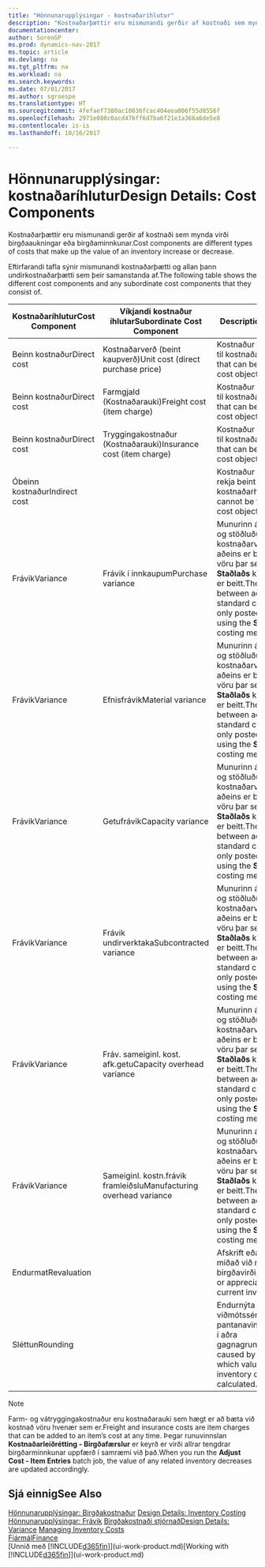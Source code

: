 ```yaml
---
title: "Hönnunarupplýsingar - kostnaðaríhlutur"
description: "Kostnaðarþættir eru mismunandi gerðir af kostnaði sem mynda virði birgðaaukningar eða birgðaminnkunar."
documentationcenter: 
author: SorenGP
ms.prod: dynamics-nav-2017
ms.topic: article
ms.devlang: na
ms.tgt_pltfrm: na
ms.workload: na
ms.search.keywords: 
ms.date: 07/01/2017
ms.author: sgroespe
ms.translationtype: HT
ms.sourcegitcommit: 4fefaef7380ac10836fcac404eea006f55d8556f
ms.openlocfilehash: 2971e080c0acd47bff6d7ba6f21e1a366a6de5e8
ms.contentlocale: is-is
ms.lasthandoff: 10/16/2017

---
```

# <a name="design-details-cost-components"></a><span data-ttu-id="c0e75-103">Hönnunarupplýsingar: kostnaðaríhlutur</span><span class="sxs-lookup"><span data-stu-id="c0e75-103">Design Details: Cost Components</span></span>
<span data-ttu-id="c0e75-104">Kostnaðarþættir eru mismunandi gerðir af kostnaði sem mynda virði birgðaaukningar eða birgðaminnkunar.</span><span class="sxs-lookup"><span data-stu-id="c0e75-104">Cost components are different types of costs that make up the value of an inventory increase or decrease.</span></span>  

 <span data-ttu-id="c0e75-105">Eftirfarandi tafla sýnir mismunandi kostnaðarþætti og allan þann undirkostnaðarþætti sem þeir samanstanda af.</span><span class="sxs-lookup"><span data-stu-id="c0e75-105">The following table shows the different cost components and any subordinate cost components that they consist of.</span></span>  

|<span data-ttu-id="c0e75-106">Kostnaðaríhlutur</span><span class="sxs-lookup"><span data-stu-id="c0e75-106">Cost Component</span></span>|<span data-ttu-id="c0e75-107">Víkjandi kostnaður íhlutar</span><span class="sxs-lookup"><span data-stu-id="c0e75-107">Subordinate Cost Component</span></span>|<span data-ttu-id="c0e75-108">Description</span><span class="sxs-lookup"><span data-stu-id="c0e75-108">Description</span></span>|  
|--------------------|--------------------------------|---------------------------------------|  
|<span data-ttu-id="c0e75-109">Beinn kostnaður</span><span class="sxs-lookup"><span data-stu-id="c0e75-109">Direct cost</span></span>|<span data-ttu-id="c0e75-110">Kostnaðarverð (beint kaupverð)</span><span class="sxs-lookup"><span data-stu-id="c0e75-110">Unit cost (direct purchase price)</span></span>|<span data-ttu-id="c0e75-111">Kostnaður sem rekja má til kostnaðarhlutar.</span><span class="sxs-lookup"><span data-stu-id="c0e75-111">Cost that can be traced to a cost object.</span></span>|  
|<span data-ttu-id="c0e75-112">Beinn kostnaður</span><span class="sxs-lookup"><span data-stu-id="c0e75-112">Direct cost</span></span>|<span data-ttu-id="c0e75-113">Farmgjald (Kostnaðarauki)</span><span class="sxs-lookup"><span data-stu-id="c0e75-113">Freight cost (item charge)</span></span>|<span data-ttu-id="c0e75-114">Kostnaður sem rekja má til kostnaðarhlutar.</span><span class="sxs-lookup"><span data-stu-id="c0e75-114">Cost that can be traced to a cost object.</span></span>|  
|<span data-ttu-id="c0e75-115">Beinn kostnaður</span><span class="sxs-lookup"><span data-stu-id="c0e75-115">Direct cost</span></span>|<span data-ttu-id="c0e75-116">Tryggingakostnaður (Kostnaðarauki)</span><span class="sxs-lookup"><span data-stu-id="c0e75-116">Insurance cost (item charge)</span></span>|<span data-ttu-id="c0e75-117">Kostnaður sem rekja má til kostnaðarhlutar.</span><span class="sxs-lookup"><span data-stu-id="c0e75-117">Cost that can be traced to a cost object.</span></span>|  
|<span data-ttu-id="c0e75-118">Óbeinn kostnaður</span><span class="sxs-lookup"><span data-stu-id="c0e75-118">Indirect cost</span></span>||<span data-ttu-id="c0e75-119">Kostnaður sem ekki má rekja beint til kostnaðarhlutar.</span><span class="sxs-lookup"><span data-stu-id="c0e75-119">Cost that cannot be traced to a cost object.</span></span>|  
|<span data-ttu-id="c0e75-120">Frávik</span><span class="sxs-lookup"><span data-stu-id="c0e75-120">Variance</span></span>|<span data-ttu-id="c0e75-121">Frávik í innkaupum</span><span class="sxs-lookup"><span data-stu-id="c0e75-121">Purchase variance</span></span>|<span data-ttu-id="c0e75-122">Munurinn á raunkostnaði og stöðluðu kostnaðarverði sem aðeins er bókað vegna vöru þar sem aðferð **Staðlaðs** kostnaðarverðs er beitt.</span><span class="sxs-lookup"><span data-stu-id="c0e75-122">The difference between actual and standard costs, which is only posted for items using the **Standard** costing method.</span></span>|  
|<span data-ttu-id="c0e75-123">Frávik</span><span class="sxs-lookup"><span data-stu-id="c0e75-123">Variance</span></span>|<span data-ttu-id="c0e75-124">Efnisfrávik</span><span class="sxs-lookup"><span data-stu-id="c0e75-124">Material variance</span></span>|<span data-ttu-id="c0e75-125">Munurinn á raunkostnaði og stöðluðu kostnaðarverði sem aðeins er bókað vegna vöru þar sem aðferð **Staðlaðs** kostnaðarverðs er beitt.</span><span class="sxs-lookup"><span data-stu-id="c0e75-125">The difference between actual and standard costs, which is only posted for items using the **Standard** costing method.</span></span>|  
|<span data-ttu-id="c0e75-126">Frávik</span><span class="sxs-lookup"><span data-stu-id="c0e75-126">Variance</span></span>|<span data-ttu-id="c0e75-127">Getufrávik</span><span class="sxs-lookup"><span data-stu-id="c0e75-127">Capacity variance</span></span>|<span data-ttu-id="c0e75-128">Munurinn á raunkostnaði og stöðluðu kostnaðarverði sem aðeins er bókað vegna vöru þar sem aðferð **Staðlaðs** kostnaðarverðs er beitt.</span><span class="sxs-lookup"><span data-stu-id="c0e75-128">The difference between actual and standard costs, which is only posted for items using the **Standard** costing method.</span></span>|  
|<span data-ttu-id="c0e75-129">Frávik</span><span class="sxs-lookup"><span data-stu-id="c0e75-129">Variance</span></span>|<span data-ttu-id="c0e75-130">Frávik undirverktaka</span><span class="sxs-lookup"><span data-stu-id="c0e75-130">Subcontracted variance</span></span>|<span data-ttu-id="c0e75-131">Munurinn á raunkostnaði og stöðluðu kostnaðarverði sem aðeins er bókað vegna vöru þar sem aðferð **Staðlaðs** kostnaðarverðs er beitt.</span><span class="sxs-lookup"><span data-stu-id="c0e75-131">The difference between actual and standard costs, which is only posted for items using the **Standard** costing method.</span></span>|  
|<span data-ttu-id="c0e75-132">Frávik</span><span class="sxs-lookup"><span data-stu-id="c0e75-132">Variance</span></span>|<span data-ttu-id="c0e75-133">Fráv. sameiginl. kost. afk.getu</span><span class="sxs-lookup"><span data-stu-id="c0e75-133">Capacity overhead variance</span></span>|<span data-ttu-id="c0e75-134">Munurinn á raunkostnaði og stöðluðu kostnaðarverði sem aðeins er bókað vegna vöru þar sem aðferð **Staðlaðs** kostnaðarverðs er beitt.</span><span class="sxs-lookup"><span data-stu-id="c0e75-134">The difference between actual and standard costs, which is only posted for items using the **Standard** costing method.</span></span>|  
|<span data-ttu-id="c0e75-135">Frávik</span><span class="sxs-lookup"><span data-stu-id="c0e75-135">Variance</span></span>|<span data-ttu-id="c0e75-136">Sameiginl. kostn.frávik framleiðslu</span><span class="sxs-lookup"><span data-stu-id="c0e75-136">Manufacturing overhead variance</span></span>|<span data-ttu-id="c0e75-137">Munurinn á raunkostnaði og stöðluðu kostnaðarverði sem aðeins er bókað vegna vöru þar sem aðferð **Staðlaðs** kostnaðarverðs er beitt.</span><span class="sxs-lookup"><span data-stu-id="c0e75-137">The difference between actual and standard costs, which is only posted for items using the **Standard** costing method.</span></span>|  
|<span data-ttu-id="c0e75-138">Endurmat</span><span class="sxs-lookup"><span data-stu-id="c0e75-138">Revaluation</span></span>||<span data-ttu-id="c0e75-139">Afskrift eða uppfærsla miðað við núgildandi birgðavirði.</span><span class="sxs-lookup"><span data-stu-id="c0e75-139">A depreciation or appreciation of the current inventory value.</span></span>|  
|<span data-ttu-id="c0e75-140">Sléttun</span><span class="sxs-lookup"><span data-stu-id="c0e75-140">Rounding</span></span>||<span data-ttu-id="c0e75-141">Endurnýta viðmótssérstillingu fyrir pantanavinnsluforstillingu í aðra gagnagrunna</span><span class="sxs-lookup"><span data-stu-id="c0e75-141">Residuals caused by the way in which valuation of inventory decreases are calculated.</span></span>|  

> [!NOTE]  
>  <span data-ttu-id="c0e75-142">Farm- og vátryggingakostnaður eru kostnaðarauki sem hægt er að bæta við kostnað vöru hvenær sem er.</span><span class="sxs-lookup"><span data-stu-id="c0e75-142">Freight and insurance costs are item charges that can be added to an item’s cost at any time.</span></span> <span data-ttu-id="c0e75-143">Þegar runuvinnslan **Kostnaðarleiðrétting - Birgðafærslur** er keyrð er virði allrar tengdrar birgðarminnkunar uppfærð í samræmi við það.</span><span class="sxs-lookup"><span data-stu-id="c0e75-143">When you run the **Adjust Cost - Item Entries** batch job, the value of any related inventory decreases are updated accordingly.</span></span>  

## <a name="see-also"></a><span data-ttu-id="c0e75-144">Sjá einnig</span><span class="sxs-lookup"><span data-stu-id="c0e75-144">See Also</span></span>  
 <span data-ttu-id="c0e75-145">[Hönnunarupplýsingar: Birgðakostnaður](design-details-inventory-costing.md) </span><span class="sxs-lookup"><span data-stu-id="c0e75-145">[Design Details: Inventory Costing](design-details-inventory-costing.md) </span></span>  
 <span data-ttu-id="c0e75-146">[Hönnunarupplýsingar: Frávik](design-details-variance.md) [Birgðakostnaði stjórnað](finance-manage-inventory-costs.md)</span><span class="sxs-lookup"><span data-stu-id="c0e75-146">[Design Details: Variance](design-details-variance.md) [Managing Inventory Costs](finance-manage-inventory-costs.md)</span></span>  
 [<span data-ttu-id="c0e75-147">Fjármál</span><span class="sxs-lookup"><span data-stu-id="c0e75-147">Finance</span></span>](finance.md)  
 <span data-ttu-id="c0e75-148">[Unnið með [!INCLUDE[d365fin](includes/d365fin_md.md)]](ui-work-product.md)</span><span class="sxs-lookup"><span data-stu-id="c0e75-148">[Working with [!INCLUDE[d365fin](includes/d365fin_md.md)]](ui-work-product.md)</span></span>  

